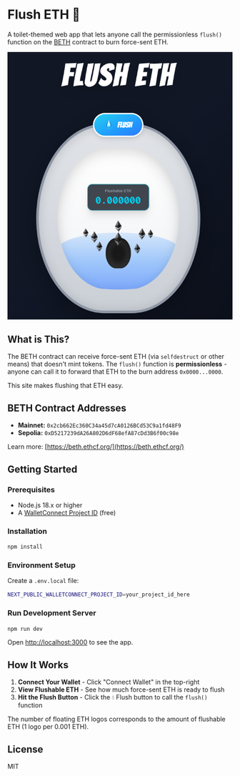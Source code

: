# Flush ETH 🚽

A toilet-themed web app that lets anyone call the permissionless `flush()` function on the [BETH](https://beth.ethcf.org/) contract to burn force-sent ETH.

![Flush ETH Screenshot](./public/screenshot.png)

## What is This?

The BETH contract can receive force-sent ETH (via `selfdestruct` or other means) that doesn't mint tokens. The `flush()` function is **permissionless** - anyone can call it to forward that ETH to the burn address `0x0000...0000`.

This site makes flushing that ETH easy.

## BETH Contract Addresses

- **Mainnet:** `0x2cb662Ec360C34a45d7cA0126BCd53C9a1fd48F9`
- **Sepolia:** `0xD5217239dA26A802D6dF68efA87cDd3B6f00c98e`

Learn more: [https://beth.ethcf.org/](https://beth.ethcf.org/)

## Getting Started

### Prerequisites

- Node.js 18.x or higher
- A [WalletConnect Project ID](https://cloud.walletconnect.com) (free)

### Installation

```bash
npm install
```

### Environment Setup

Create a `.env.local` file:

```bash
NEXT_PUBLIC_WALLETCONNECT_PROJECT_ID=your_project_id_here
```

### Run Development Server

```bash
npm run dev
```

Open [http://localhost:3000](http://localhost:3000) to see the app.

## How It Works

1. **Connect Your Wallet** - Click "Connect Wallet" in the top-right
2. **View Flushable ETH** - See how much force-sent ETH is ready to flush
3. **Hit the Flush Button** - Click the 💧 Flush button to call the `flush()` function

The number of floating ETH logos corresponds to the amount of flushable ETH (1 logo per 0.001 ETH).

## License

MIT
